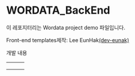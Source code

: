 # WORDATA_BackEnd

이 레포지터리는 Wordata project demo 파일입니다.



Front-end templates제작: Lee EunHak[(dev-eunak)](https://github.com/dev-eunak/WORDATA-web)



개발 내용

|      |      |      |
| ---- | ---- | ---- |
|      |      |      |
|      |      |      |
|      |      |      |

